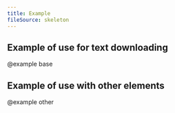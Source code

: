 ```yaml
---
title: Example
fileSource: skeleton
---
```


## Example of use for text downloading

@example base

## Example of use with other elements

@example other
